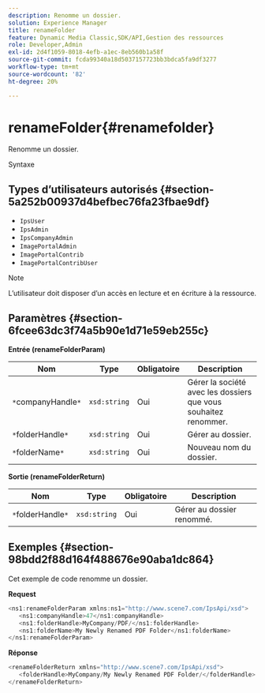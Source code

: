 ```yaml
---
description: Renomme un dossier.
solution: Experience Manager
title: renameFolder
feature: Dynamic Media Classic,SDK/API,Gestion des ressources
role: Developer,Admin
exl-id: 2d4f1059-8018-4efb-a1ec-8eb560b1a58f
source-git-commit: fcda99340a18d5037157723bb3bdca5fa9df3277
workflow-type: tm+mt
source-wordcount: '82'
ht-degree: 20%

---
```


# renameFolder{#renamefolder}

Renomme un dossier.

Syntaxe

## Types d’utilisateurs autorisés {#section-5a252b00937d4befbec76fa23fbae9df}

* `IpsUser`
* `IpsAdmin`
* `IpsCompanyAdmin`
* `ImagePortalAdmin`
* `ImagePortalContrib`
* `ImagePortalContribUser`

>[!NOTE]
>
>L’utilisateur doit disposer d’un accès en lecture et en écriture à la ressource.

## Paramètres {#section-6fcee63dc3f74a5b90e1d71e59eb255c}

**Entrée (renameFolderParam)**

| Nom | Type | Obligatoire | Description |
|---|---|---|---|
| `*`companyHandle`*` | `xsd:string` | Oui | Gérer la société avec les dossiers que vous souhaitez renommer. |
| `*`folderHandle`*` | `xsd:string` | Oui | Gérer au dossier. |
| `*`folderName`*` | `xsd:string` | Oui | Nouveau nom du dossier. |

**Sortie (renameFolderReturn)**

| Nom | Type | Obligatoire | Description |
|---|---|---|---|
| `*`folderHandle`*` | `xsd:string` | Oui | Gérer au dossier renommé. |

## Exemples {#section-98bdd2f88d164f488676e90aba1dc864}

Cet exemple de code renomme un dossier.

**Request**

```java
<ns1:renameFolderParam xmlns:ns1="http://www.scene7.com/IpsApi/xsd">
   <ns1:companyHandle>47</ns1:companyHandle>
   <ns1:folderHandle>MyCompany/PDF/</ns1:folderHandle>
   <ns1:folderName>My Newly Renamed PDF Folder</ns1:folderName>
</ns1:renameFolderParam>
```

**Réponse**

```java
<renameFolderReturn xmlns="http://www.scene7.com/IpsApi/xsd">
   <folderHandle>MyCompany/My Newly Renamed PDF Folder/</folderHandle>
</renameFolderReturn>
```
